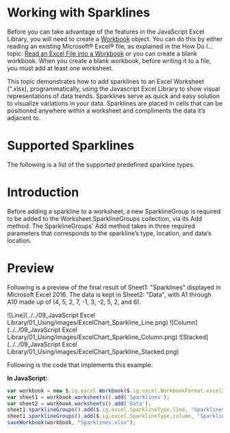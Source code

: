 ﻿<!--
|metadata|
{
    "fileName": "igExcelEngineWorkingWithSparklines",
    "controlName": ["igExcel"],
    "tags": ["Sparklines"],
}
|metadata|
-->

# Working with Sparklines

Before you can take advantage of the features in the JavaScript Excel Library, you will need to create a [Workbook](%%jQueryApiUrl%%/ig.excel.Workbook "Link to the Web API Reference Guide to the Workbook member.") object. You can do this by either reading an existing Microsoft® Excel® file, as explained in the How Do I... topic: [Read an Excel File into a Workbook](JavaScript-Excel-Library-Read-an-Excel-2007-XLSX-File-Into-a-Workbook.html "Explains how to read and excel file into a workbook.") or you can create a blank workbook. When you create a blank workbook, before writing it to a file, you must add at least one worksheet.

This topic demonstrates how to add sparklines to an Excel Worksheet (".xlsx), programmatically, using the Javascript Excel Library to show visual representations of data trends. Sparklines serve as quick and easy solution to visualize variations in your data. Sparklines are placed in cells that can be positioned anywhere within a worksheet and compliments the data it’s adjacent to.

# Supported Sparklines

The following is a list of the supported predefined sparkline types.

# Introduction

Before adding a sparkline to a worksheet, a new SparklineGroup is required to be added to the Worksheet.SparklineGroups collection, via its Add method. The SparklineGroups' Add method takes in three required parameters that corresponds to the sparkline’s type, location, and data’s location.

# Preview

Following is a preview of the final result of Sheet1: "Sparklines" displayed in Microsoft Excel 2016. The data is kept in Sheet2: "Data", with A1 through A10 made up of (4, 5, 2, 7, -1, 3, -2, 5, 2, and 6).

![Line](../../09_JavaScript Excel Library/01_Using/images/ExcelChart_Sparkline_Line.png)
![Column](../../09_JavaScript Excel Library/01_Using/images/ExcelChart_Sparkline_Column.png)
![Stacked](../../09_JavaScript Excel Library/01_Using/images/ExcelChart_Sparkline_Stacked.png)

Following is the code that implements this example.

**In JavaScript:**

```js
var workbook = new $.ig.excel.Workbook($.ig.excel.WorkbookFormat.excel2007);
var sheet1 = workbook.worksheets().add('Sparklines');
var sheet2 = workbook.worksheets().add('Data');
sheet1.sparklineGroups().add($.ig.excel.SparklineType.line, "Sparklines!A1:A1", "Data!A2:A11"); 
sheet1.sparklineGroups().add($.ig.excel.SparklineType.column, "Sparklines!B1:B1", "Data!A2:A11"); 
saveWorkbook(workbook, "Sparklines.xlsx");
```